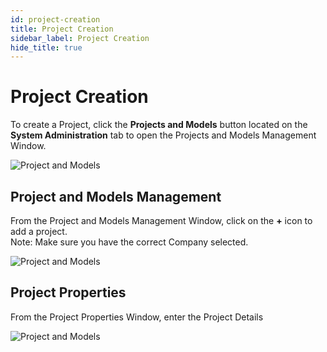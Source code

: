 ```yaml
---
id: project-creation
title: Project Creation
sidebar_label: Project Creation
hide_title: true
---
```


# Project Creation

To create a Project, click the **Projects and Models** button located on the **System Administration** tab to open the Projects and Models Management Window.

![Project and Models](/img/project-and-models.png)

## Project and Models Management

From the Project and Models Management Window, click on the **+** icon to add a project.  
Note: Make sure you have the correct Company selected.

![Project and Models](/img/project-add.png)

## Project Properties

From the Project Properties Window, enter the Project Details

![Project and Models](/img/project-properties.png)
